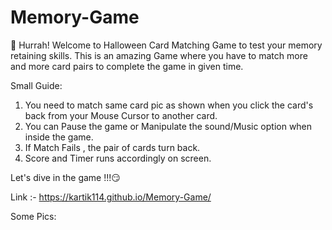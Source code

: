 # Memory-Game
🤩 Hurrah! Welcome to Halloween Card Matching Game to test your memory retaining skills.
This is an amazing Game where you have to match more and more card pairs to complete 
the game in given time.

Small Guide: 
1. You need to match same card pic as shown when you click the card's back from your 
Mouse Cursor to another card.
2. You can Pause the game or Manipulate the sound/Music option when inside the game.
3. If Match Fails , the pair of cards turn back.
4. Score and Timer runs accordingly on screen.

Let's dive in the game !!!😏

Link :- https://kartik114.github.io/Memory-Game/

Some Pics:

 
